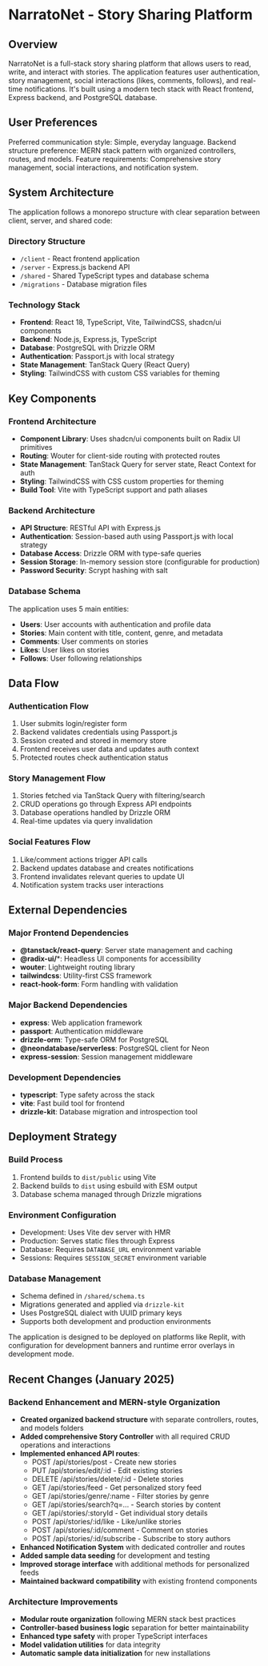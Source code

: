 # NarratoNet - Story Sharing Platform

## Overview

NarratoNet is a full-stack story sharing platform that allows users to read, write, and interact with stories. The application features user authentication, story management, social interactions (likes, comments, follows), and real-time notifications. It's built using a modern tech stack with React frontend, Express backend, and PostgreSQL database.

## User Preferences

Preferred communication style: Simple, everyday language.
Backend structure preference: MERN stack pattern with organized controllers, routes, and models.
Feature requirements: Comprehensive story management, social interactions, and notification system.

## System Architecture

The application follows a monorepo structure with clear separation between client, server, and shared code:

### Directory Structure
- `/client` - React frontend application
- `/server` - Express.js backend API
- `/shared` - Shared TypeScript types and database schema
- `/migrations` - Database migration files

### Technology Stack
- **Frontend**: React 18, TypeScript, Vite, TailwindCSS, shadcn/ui components
- **Backend**: Node.js, Express.js, TypeScript
- **Database**: PostgreSQL with Drizzle ORM
- **Authentication**: Passport.js with local strategy
- **State Management**: TanStack Query (React Query)
- **Styling**: TailwindCSS with custom CSS variables for theming

## Key Components

### Frontend Architecture
- **Component Library**: Uses shadcn/ui components built on Radix UI primitives
- **Routing**: Wouter for client-side routing with protected routes
- **State Management**: TanStack Query for server state, React Context for auth
- **Styling**: TailwindCSS with CSS custom properties for theming
- **Build Tool**: Vite with TypeScript support and path aliases

### Backend Architecture
- **API Structure**: RESTful API with Express.js
- **Authentication**: Session-based auth using Passport.js with local strategy
- **Database Access**: Drizzle ORM with type-safe queries
- **Session Storage**: In-memory session store (configurable for production)
- **Password Security**: Scrypt hashing with salt

### Database Schema
The application uses 5 main entities:
- **Users**: User accounts with authentication and profile data
- **Stories**: Main content with title, content, genre, and metadata
- **Comments**: User comments on stories
- **Likes**: User likes on stories
- **Follows**: User following relationships

## Data Flow

### Authentication Flow
1. User submits login/register form
2. Backend validates credentials using Passport.js
3. Session created and stored in memory store
4. Frontend receives user data and updates auth context
5. Protected routes check authentication status

### Story Management Flow
1. Stories fetched via TanStack Query with filtering/search
2. CRUD operations go through Express API endpoints
3. Database operations handled by Drizzle ORM
4. Real-time updates via query invalidation

### Social Features Flow
1. Like/comment actions trigger API calls
2. Backend updates database and creates notifications
3. Frontend invalidates relevant queries to update UI
4. Notification system tracks user interactions

## External Dependencies

### Major Frontend Dependencies
- **@tanstack/react-query**: Server state management and caching
- **@radix-ui/***: Headless UI components for accessibility
- **wouter**: Lightweight routing library
- **tailwindcss**: Utility-first CSS framework
- **react-hook-form**: Form handling with validation

### Major Backend Dependencies
- **express**: Web application framework
- **passport**: Authentication middleware
- **drizzle-orm**: Type-safe ORM for PostgreSQL
- **@neondatabase/serverless**: PostgreSQL client for Neon
- **express-session**: Session management middleware

### Development Dependencies
- **typescript**: Type safety across the stack
- **vite**: Fast build tool for frontend
- **drizzle-kit**: Database migration and introspection tool

## Deployment Strategy

### Build Process
1. Frontend builds to `dist/public` using Vite
2. Backend builds to `dist` using esbuild with ESM output
3. Database schema managed through Drizzle migrations

### Environment Configuration
- Development: Uses Vite dev server with HMR
- Production: Serves static files through Express
- Database: Requires `DATABASE_URL` environment variable
- Sessions: Requires `SESSION_SECRET` environment variable

### Database Management
- Schema defined in `/shared/schema.ts`
- Migrations generated and applied via `drizzle-kit`
- Uses PostgreSQL dialect with UUID primary keys
- Supports both development and production environments

The application is designed to be deployed on platforms like Replit, with configuration for development banners and runtime error overlays in development mode.

## Recent Changes (January 2025)

### Backend Enhancement and MERN-style Organization
- **Created organized backend structure** with separate controllers, routes, and models folders
- **Added comprehensive Story Controller** with all required CRUD operations and interactions
- **Implemented enhanced API routes**:
  - POST /api/stories/post - Create new stories
  - PUT /api/stories/edit/:id - Edit existing stories  
  - DELETE /api/stories/delete/:id - Delete stories
  - GET /api/stories/feed - Get personalized story feed
  - GET /api/stories/genre/:name - Filter stories by genre
  - GET /api/stories/search?q=... - Search stories by content
  - GET /api/stories/:storyId - Get individual story details
  - POST /api/stories/:id/like - Like/unlike stories
  - POST /api/stories/:id/comment - Comment on stories
  - POST /api/stories/:id/subscribe - Subscribe to story authors
- **Enhanced Notification System** with dedicated controller and routes
- **Added sample data seeding** for development and testing
- **Improved storage interface** with additional methods for personalized feeds
- **Maintained backward compatibility** with existing frontend components

### Architecture Improvements
- **Modular route organization** following MERN stack best practices
- **Controller-based business logic** separation for better maintainability
- **Enhanced type safety** with proper TypeScript interfaces
- **Model validation utilities** for data integrity
- **Automatic sample data initialization** for new installations